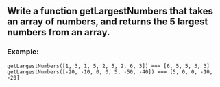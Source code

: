 ## Write a function getLargestNumbers that takes an array of numbers, and returns the 5 largest numbers from an array. ##

### Example: ###

    getLargestNumbers([1, 3, 1, 5, 2, 5, 2, 6, 3]) === [6, 5, 5, 3, 3]
    getLargestNumbers([-20, -10, 0, 0, 5, -50, -40]) === [5, 0, 0, -10, -20]
